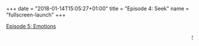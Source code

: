 +++
date = "2018-01-14T15:05:27+01:00"
title = "Episode 4: Seek"
name = "fullscreen-launch"
+++

<div id="fullscreen-launch-content" class="center-page no-nav">
  <div class="inner">
    <div class="rounded-logo"></div>
      <div class="circle">
        <a href="/episode-5" >
      </div>
    </a>
    <a class="title" href="/episode-5" >
    <p>Episode 5: Emotions</p>
    </a>
  </div>
</div>
<div id="launchpage-scrolling-text">
  <marquee direction="left">Simple, serious and a little bit punk?</marquee>
  <!-- <marquee direction="right">"You don't know what you're looking for?"</marquee> -->
</div>


